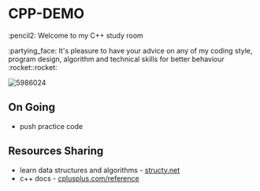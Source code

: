 # CPP-DEMO

<p>:pencil2: Welcome to my C++ study room
  
<p>:partying_face: It's pleasure to have your advice on any of my coding style, program design, algorithm and technical skills for better behaviour :rocket::rocket:

<!-- ![image](https://user-images.githubusercontent.com/88369201/151703000-87c9ad11-f48f-4c3a-a571-fd696d432ef1.png) -->
![5986024](https://user-images.githubusercontent.com/88369201/152857966-676dc147-b380-4cac-87d6-d752c3f19fcc.png)

## On Going
- push practice code
  
## Resources Sharing
- learn data structures and algorithms - <a href="https://structy.net/">structy.net</a>
- c++ docs - <a href="https://www.cplusplus.com/reference/">cplusplus.com/reference</a>
